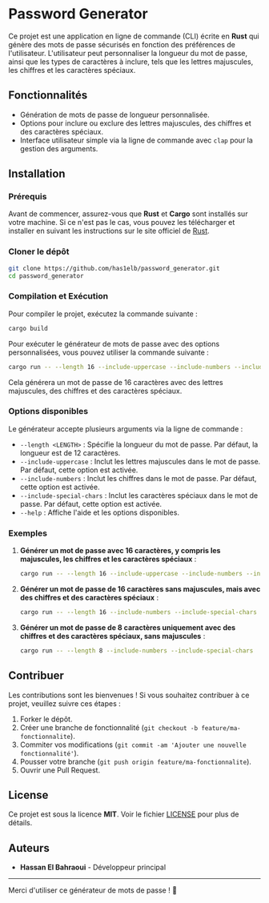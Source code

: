 
# Password Generator

Ce projet est une application en ligne de commande (CLI) écrite en **Rust** qui génère des mots de passe sécurisés en fonction des préférences de l'utilisateur. L'utilisateur peut personnaliser la longueur du mot de passe, ainsi que les types de caractères à inclure, tels que les lettres majuscules, les chiffres et les caractères spéciaux.

## Fonctionnalités

- Génération de mots de passe de longueur personnalisée.
- Options pour inclure ou exclure des lettres majuscules, des chiffres et des caractères spéciaux.
- Interface utilisateur simple via la ligne de commande avec `clap` pour la gestion des arguments.

## Installation

### Prérequis

Avant de commencer, assurez-vous que **Rust** et **Cargo** sont installés sur votre machine. Si ce n'est pas le cas, vous pouvez les télécharger et installer en suivant les instructions sur le site officiel de [Rust](https://www.rust-lang.org/tools/install).

### Cloner le dépôt

```bash
git clone https://github.com/has1elb/password_generator.git
cd password_generator
```

### Compilation et Exécution

Pour compiler le projet, exécutez la commande suivante :

```bash
cargo build
```

Pour exécuter le générateur de mots de passe avec des options personnalisées, vous pouvez utiliser la commande suivante :

```bash
cargo run -- --length 16 --include-uppercase --include-numbers --include-special-chars
```

Cela générera un mot de passe de 16 caractères avec des lettres majuscules, des chiffres et des caractères spéciaux.

### Options disponibles

Le générateur accepte plusieurs arguments via la ligne de commande :

- `--length <LENGTH>` : Spécifie la longueur du mot de passe. Par défaut, la longueur est de 12 caractères.
- `--include-uppercase` : Inclut les lettres majuscules dans le mot de passe. Par défaut, cette option est activée.
- `--include-numbers` : Inclut les chiffres dans le mot de passe. Par défaut, cette option est activée.
- `--include-special-chars` : Inclut les caractères spéciaux dans le mot de passe. Par défaut, cette option est activée.
- `--help` : Affiche l'aide et les options disponibles.

### Exemples

1. **Générer un mot de passe avec 16 caractères, y compris les majuscules, les chiffres et les caractères spéciaux** :

   ```bash
   cargo run -- --length 16 --include-uppercase --include-numbers --include-special-chars
   ```

2. **Générer un mot de passe de 16 caractères sans majuscules, mais avec des chiffres et des caractères spéciaux** :

   ```bash
   cargo run -- --length 16 --include-numbers --include-special-chars
   ```

3. **Générer un mot de passe de 8 caractères uniquement avec des chiffres et des caractères spéciaux, sans majuscules** :

   ```bash
   cargo run -- --length 8 --include-numbers --include-special-chars
   ```

## Contribuer

Les contributions sont les bienvenues ! Si vous souhaitez contribuer à ce projet, veuillez suivre ces étapes :

1. Forker le dépôt.
2. Créer une branche de fonctionnalité (`git checkout -b feature/ma-fonctionnalite`).
3. Commiter vos modifications (`git commit -am 'Ajouter une nouvelle fonctionnalité'`).
4. Pousser votre branche (`git push origin feature/ma-fonctionnalite`).
5. Ouvrir une Pull Request.

## License

Ce projet est sous la licence **MIT**. Voir le fichier [LICENSE](LICENSE) pour plus de détails.

## Auteurs

- **Hassan El Bahraoui** - Développeur principal

---

Merci d'utiliser ce générateur de mots de passe ! 🚀
